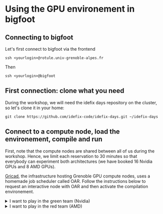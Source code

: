 # Using the GPU environement in bigfoot
## Connecting to bigfoot
Let's first connect to bigfoot via the frontend

```shell
ssh <yourlogin>@rotule.univ-grenoble-alpes.fr
```
Then
```shell
ssh <yourlogin>@bigfoot
```

## First connection: clone what you need
During the workshop, we will need the idefix days repository on the cluster, so let's clone it in your home:
```shell
git clone https://github.com/idefix-code/idefix-days.git ~/idefix-days

```

## Connect to a compute node, load the environement, compile and run

First, note that the compute nodes are shared between all of us during the workshop. Hence, we limit each reservation to 30 minutes so that everybody can experiment both architectures (we have booked 16 Nvidia GPUs and 8 AMD GPUs).

[Gricad](https://gricad.univ-grenoble-alpes.fr), the infrastructure hosting Grenoble GPU compute nodes, uses a homemade job scheduler called OAR. Follow the instructions below to request an interactive node with OAR and then activate the compilation environement.

<details><summary>I want to play in the green team (Nvidia)</summary>
If a reservation is available:
  
Tuesday:

  ```shell
oarsub -t inner=619658 -l nodes=1/gpu=1,walltime=0:30:0 -p "gpumodel='A100'" --project idefix-23 -I
```
  
Wednesday:

```shell
oarsub -t inner=618673 -l nodes=1/gpu=1,walltime=0:30:0 -p "gpumodel='V100'" --project idefix-23 -I
```

... or without reservation (every other day):

```shell
oarsub -l nodes=1/gpu=1,walltime=0:30:0 -p "gpumodel='V100'" --project idefix-23 -I
```

You must then source the Nvidia environement

```shell
source ~/idefix-days/env/nvidia-gpu.sh
```

Then, you can compile the setup you want. Simply go to the setup directory of your choice (follow the tutorial), then configure the setup for your target:
```shell
cmake $IDEFIX_DIR $NVIDIA_FLAGS
```
and compile:
```shell
make -j 4
```
... and run!

```shell
./idefix
```
</p>
</details>
<details><summary>I want to play in the red team (AMD)</summary>
If a reservation is available (wednesday only):

Tuesday:

```shell
oarsub -t inner=619621 -l nodes=1/gpu=1,walltime=0:30:0 -t amd --project idefix-23 -I
```
  
Wednesday:

```shell
oarsub -t inner=618674 -l nodes=1/gpu=1,walltime=0:30:0 -t amd --project idefix-23 -I
```

... or without reservation (every other day):

```shell
oarsub -l nodes=1/gpu=1,walltime=0:30:0 -t amd --project idefix-23 -I
```

You must then source the AMD environement

```shell
source ~/idefix-days/env/amd-gpu.sh
```

Then, in order to configure, compile or run the code, you need to use a particular environement with specific glibc and compiler. This is all done for you with the simple command

```shell
amd_shell
```

Note that you now enter a nix shell, with the proper AMD environement. From this point, you can configure and compile the setup of your choice. Simply go to the setup directory of your choice (follow the tutorial), then configure the setup for your target:

```shell
cmake $IDEFIX_DIR $AMD_FLAGS
```
and compile:
```shell
make -j 4
```
... and run!

```shell
./idefix
```
</p>
